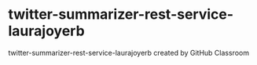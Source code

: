 # twitter-summarizer-rest-service-laurajoyerb
twitter-summarizer-rest-service-laurajoyerb created by GitHub Classroom
